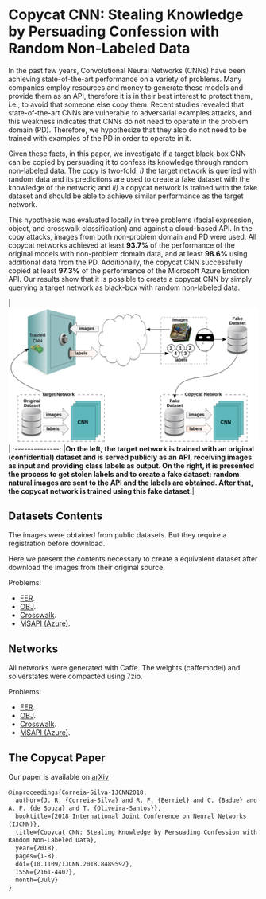 # Copycat CNN: Stealing Knowledge by Persuading Confession with Random Non-Labeled Data

In the past few years, Convolutional Neural Networks (CNNs) have been achieving state-of-the-art performance on a variety of problems. Many companies employ resources and money to generate these models and provide them as an API, therefore it is in their best interest to protect them, i.e., to avoid that someone else copy them. Recent studies revealed that state-of-the-art CNNs are vulnerable to adversarial examples attacks, and this weakness indicates that CNNs do not need to operate in the problem domain (PD). Therefore, we hypothesize that they also do not need to be trained with examples of the PD in order to operate in it.

Given these facts, in this paper, we investigate if a target black-box CNN can be copied by persuading it to confess its knowledge through random non-labeled data. The copy is two-fold: *i)* the target network is queried with random data and its predictions are used to create a fake dataset with the knowledge of the network; and *ii)* a copycat network is trained with the fake dataset and should be able to achieve similar performance as the target network.

This hypothesis was evaluated locally in three problems (facial expression, object, and crosswalk classification) and against a cloud-based API. In the copy attacks, images from both non-problem domain and PD were used. All copycat networks achieved at least **93.7%** of the performance of the original models with non-problem domain data, and at least **98.6%** using additional data from the PD. Additionally, the copycat CNN successfully copied at least **97.3%** of the performance of the Microsoft Azure Emotion API. Our results show that it is possible to create a copycat CNN by simply querying a target network as black-box with random non-labeled data.

|![Copycat](copycat.svg)|
:--------------:
|**On the left, the target network is trained with an original (confidential) dataset and is served publicly as an API, receiving images as input and providing class labels as output. On the right, it is presented the process to get stolen labels and to create a fake dataset: random natural images are sent to the API and the labels are obtained. After that, the copycat network is trained using this fake dataset.**|

## Datasets Contents
The images were obtained from public datasets. But they require a registration before download. 

Here we present the contents necessary to create a equivalent dataset after download the images from their original source.

Problems:
- [FER](Dataset-Contents/FER).
- [OBJ](Dataset-Contents/OBJ). 
- [Crosswalk](Dataset-Contents/Crosswalk). 
- [MSAPI (Azure)](Dataset-Contents/Azure).

## Networks
All networks were generated with Caffe. The weights (caffemodel) and solverstates were compacted using 7zip.

Problems:
- [FER](Networks/FER).
- [OBJ](Networks/OBJ). 
- [Crosswalk](Networks/Crosswalk). 
- [MSAPI (Azure)](Networks/Azure).

## The Copycat Paper
Our paper is available on [arXiv](https://arxiv.org/abs/1806.05476)

    @inproceedings{Correia-Silva-IJCNN2018,
      author={J. R. {Correia-Silva} and R. F. {Berriel} and C. {Badue} and A. F. {de Souza} and T. {Oliveira-Santos}},
      booktitle={2018 International Joint Conference on Neural Networks (IJCNN)},
      title={Copycat CNN: Stealing Knowledge by Persuading Confession with Random Non-Labeled Data},
      year={2018},
      pages={1-8},
      doi={10.1109/IJCNN.2018.8489592},
      ISSN={2161-4407},
      month={July}
    }

